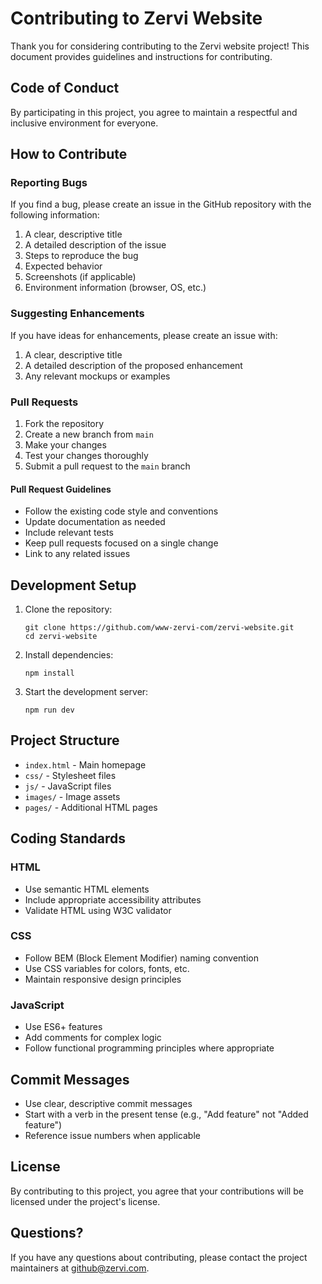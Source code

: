# Contributing to Zervi Website

Thank you for considering contributing to the Zervi website project! This document provides guidelines and instructions for contributing.

## Code of Conduct

By participating in this project, you agree to maintain a respectful and inclusive environment for everyone.

## How to Contribute

### Reporting Bugs

If you find a bug, please create an issue in the GitHub repository with the following information:

1. A clear, descriptive title
2. A detailed description of the issue
3. Steps to reproduce the bug
4. Expected behavior
5. Screenshots (if applicable)
6. Environment information (browser, OS, etc.)

### Suggesting Enhancements

If you have ideas for enhancements, please create an issue with:

1. A clear, descriptive title
2. A detailed description of the proposed enhancement
3. Any relevant mockups or examples

### Pull Requests

1. Fork the repository
2. Create a new branch from `main`
3. Make your changes
4. Test your changes thoroughly
5. Submit a pull request to the `main` branch

#### Pull Request Guidelines

- Follow the existing code style and conventions
- Update documentation as needed
- Include relevant tests
- Keep pull requests focused on a single change
- Link to any related issues

## Development Setup

1. Clone the repository:
   ```
   git clone https://github.com/www-zervi-com/zervi-website.git
   cd zervi-website
   ```

2. Install dependencies:
   ```
   npm install
   ```

3. Start the development server:
   ```
   npm run dev
   ```

## Project Structure

- `index.html` - Main homepage
- `css/` - Stylesheet files
- `js/` - JavaScript files
- `images/` - Image assets
- `pages/` - Additional HTML pages

## Coding Standards

### HTML

- Use semantic HTML elements
- Include appropriate accessibility attributes
- Validate HTML using W3C validator

### CSS

- Follow BEM (Block Element Modifier) naming convention
- Use CSS variables for colors, fonts, etc.
- Maintain responsive design principles

### JavaScript

- Use ES6+ features
- Add comments for complex logic
- Follow functional programming principles where appropriate

## Commit Messages

- Use clear, descriptive commit messages
- Start with a verb in the present tense (e.g., "Add feature" not "Added feature")
- Reference issue numbers when applicable

## License

By contributing to this project, you agree that your contributions will be licensed under the project's license.

## Questions?

If you have any questions about contributing, please contact the project maintainers at github@zervi.com.
